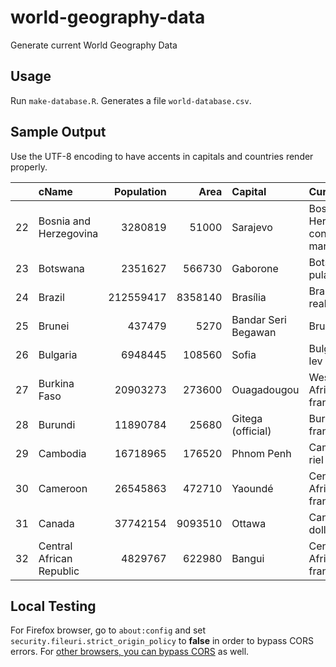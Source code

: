 # world-geography-data

 Generate current World Geography Data

## Usage

Run `make-database.R`. Generates a file `world-database.csv`.


## Sample Output

Use the UTF-8 encoding to have accents in capitals and countries render properly.

|   |cName                    | Population|    Area|Capital             |Currency                                |
|:--|:------------------------|----------:|-------:|:-------------------|:---------------------------------------|
|22 |Bosnia and Herzegovina   |    3280819|   51000|Sarajevo            |Bosnia and Herzegovina convertible mark |
|23 |Botswana                 |    2351627|  566730|Gaborone            |Botswana pula                           |
|24 |Brazil                   |  212559417| 8358140|Brasília            |Brazilian real                          |
|25 |Brunei                   |     437479|    5270|Bandar Seri Begawan |Brunei dollar                           |
|26 |Bulgaria                 |    6948445|  108560|Sofia               |Bulgarian lev                           |
|27 |Burkina Faso             |   20903273|  273600|Ouagadougou         |West African CFA franc                  |
|28 |Burundi                  |   11890784|   25680|Gitega (official)   |Burundi franc                           |
|29 |Cambodia                 |   16718965|  176520|Phnom Penh          |Cambodian riel                          |
|30 |Cameroon                 |   26545863|  472710|Yaoundé             |Central African CFA franc               |
|31 |Canada                   |   37742154| 9093510|Ottawa              |Canadian dollar                         |
|32 |Central African Republic |    4829767|  622980|Bangui              |Central African CFA franc               |



## Local Testing

For Firefox browser, go to `about:config` and set `security.fileuri.strict_origin_policy` to **false** in order to bypass CORS errors. For [other browsers, you can bypass CORS](https://www.thepolyglotdeveloper.com/2014/08/bypass-cors-errors-testing-apis-locally/) as well.
